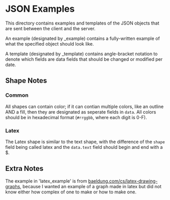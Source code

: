 # JSON Examples
This directory contains examples and templates of the JSON objects that are sent
between the client and the server.

An example (designated by \_example) contains a fully-written example of what
the specified object should look like.

A template (designated by \_template) contains angle-bracket notation to denote
which fields are data fields that should be changed or modified per date.

## Shape Notes
### Common
All shapes can contain color; if it can contian multiple colors, like an outline
AND a fill, then they are designated as seperate fields in `data`. All colors 
should be in hexadecimal format (`#rrggbb`, where each digit is 0-F).

### Latex
The Latex shape is similar to the text shape, with the difference of the `shape`
field being called latex and the `data.text` field should begin and end with a $.

## Extra Notes
The example in 'latex_example' is from 
[baeldung.com/cs/latex-drawing-graphs](https://www.baeldung.com/cs/latex-drawing-graphs),
because I wanted an example of a graph made in latex but did not know either
how complex of one to make or how to make one.

